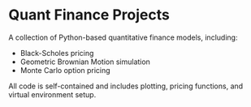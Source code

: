 # Quant Finance Projects

A collection of Python-based quantitative finance models, including:

- Black-Scholes pricing
- Geometric Brownian Motion simulation
- Monte Carlo option pricing

All code is self-contained and includes plotting, pricing functions, and virtual environment setup.

